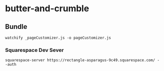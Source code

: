 # butter-and-crumble

## Bundle
```
watchify _pageCustomizer.js -o pageCustomizer.js
```

### Squarespace Dev Sever
```
squarespace-server https://rectangle-asparagus-9c49.squarespace.com/ --auth

```
